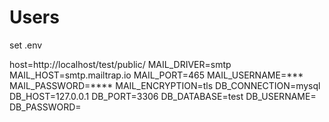 # Users
set .env

host=http://localhost/test/public/
MAIL_DRIVER=smtp
MAIL_HOST=smtp.mailtrap.io
MAIL_PORT=465
MAIL_USERNAME=***
MAIL_PASSWORD=****
MAIL_ENCRYPTION=tls
DB_CONNECTION=mysql
DB_HOST=127.0.0.1
DB_PORT=3306
DB_DATABASE=test
DB_USERNAME=
DB_PASSWORD=
